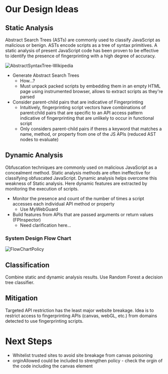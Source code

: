 # Our Design Ideas

## Static Analysis

Abstract Search Trees (ASTs) are commonly used to classify JavaScript as malicious or benign. ASTs encode
scripts as a tree of syntax primitives. A static analysis of present JavaScript code has been proven to be
effective to identify the presence of fingerprinting with a high degree of accuracy.

![AbstractSyntaxTree-Wikipedia](https://i.ibb.co/0GJK7B8/1200px-Abstract-syntax-tree-for-Euclidean-algorithm-svg.png)

- Generate Abstract Search Trees
  - How...?
  - Must unpack packed scripts by embedding them in an empty HTML page using instrumented browser, allows to extract scripts as they're parsed
- Consider parent-child pairs that are indicative of Fingerprinting
  - Intuitively, fingerprinting script vectors have combinations of parent:child pairs that are specific to an API access pattern indicative of fingerprinting that are unlikely to occur in functional script
  - Only considers parent-child pairs if theres a keyword that matches a name, method, or property from one of the JS APIs (reduced AST nodes to evaluate)

## Dynamic Analysis

Obfuscation techniques are commonly used on malicious JavaScript as a concealment method. Static analysis
methods are often ineffective for classifying obfuscated JavaScript. Dynamic analysis helps overcome this
weakness of Static analysis. Here dynamic features are extracted by monitoring the execution of scripts.

- Monitor the presence and count of the number of times a script accesses each individual API method or property
  - Use MyWebGuard
- Build features from APIs that are passed arguments or return values (FPInspector)
  - Need clarification here...
  
### System Design Flow Chart
![FlowChartPolicy](https://i.ibb.co/DMvYFVR/mywebguard-Flow-Chart.png)

## Classification

Combine static and dynamic analysis results. Use Random Forest a decision tree classifier.

## Mitigation

Targeted API restriction has the least major website breakage. Idea is to restrict access to fingerprinting
APIs (canvas, webGL, etc.) from domains detected to use fingerprinting scripts.

# Next Steps
- Whitelist trusted sites to avoid site breakage from canvas poisoning
- orginAllowed could be included to strengthen policy - check the orgin of the code including the canvas element
